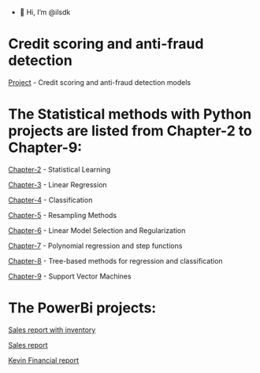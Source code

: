 - 👋 Hi, I’m @ilsdk
# Credit scoring and anti-fraud detection
[Project](https://github.com/ilsdk/Credit-Scoring) - Credit scoring and anti-fraud detection models

# The Statistical methods with Python projects are listed from Chapter-2 to Chapter-9:

[Chapter-2](https://github.com/ilsdk/Chapter-2.git) - Statistical Learning 

[Chapter-3](https://github.com/ilsdk/Chapter-3.git) - Linear Regression

[Chapter-4](https://github.com/ilsdk/Chapter-4.git) -  Classification

[Chapter-5](https://github.com/ilsdk/Chapter-5.git) - Resampling Methods

[Chapter-6](https://github.com/ilsdk/Chapter-6) - Linear Model Selection and Regularization

[Chapter-7](https://github.com/ilsdk/Chapter-7) -  Polynomial regression and step functions

[Chapter-8](https://github.com/ilsdk/Chapter-8) - Tree-based methods for regression and classification

[Chapter-9](https://github.com/ilsdk/Chapter-9) - Support Vector Machines

# The PowerBi projects:

[Sales report with inventory](https://drive.google.com/file/d/15lTy-efTtPnhdEFVUh582HTsnUq7Qhjt/view?usp=sharing)

[Sales report ](https://github.com/ilsdk/PowerBi/blob/main/Sales%20report.pbix)

[Kevin Financial report](https://github.com/ilsdk/PowerBi/blob/main/Kevin%20Fin.pbix)




<!---
ilsdk/ilsdk is a ✨ special ✨ repository because its `README.md` (this file) appears on your GitHub profile.
You can click the Preview link to take a look at your changes.
--->
